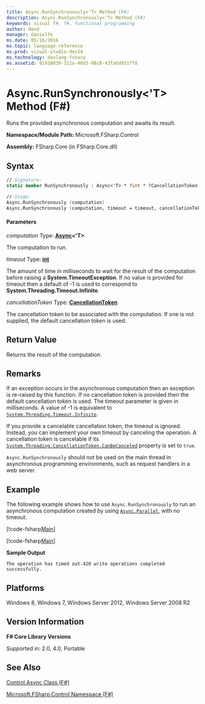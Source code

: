 ```yaml
---
title: Async.RunSynchronously<'T> Method (F#)
description: Async.RunSynchronously<'T> Method (F#)
keywords: visual f#, f#, functional programming
author: dend
manager: danielfe
ms.date: 05/16/2016
ms.topic: language-reference
ms.prod: visual-studio-dev14
ms.technology: devlang-fsharp
ms.assetid: 91918839-311a-40d3-98c8-43fa6d0317f0 
---
```


# Async.RunSynchronously<'T> Method (F#)

Runs the provided asynchronous computation and awaits its result.

**Namespace/Module Path:** Microsoft.FSharp.Control

**Assembly:** FSharp.Core (in FSharp.Core.dll)

## Syntax

```fsharp
// Signature:
static member RunSynchronously : Async<'T> * ?int * ?CancellationToken -> 'T

// Usage:
Async.RunSynchronously (computation)
Async.RunSynchronously (computation, timeout = timeout, cancellationToken = cancellationToken)
```

#### Parameters

*computation*
Type: **[Async](https://msdn.microsoft.com/library/e0b28ea2-dea5-4021-b2b9-d7d4761babde)&lt;'T&gt;**

The computation to run.

*timeout*
Type: **[int](https://msdn.microsoft.com/library/025d5455-3622-4ea5-9573-3ecbd4ee1375)**

The amount of time in milliseconds to wait for the result of the computation before raising a **System.TimeoutException**. If no value is provided for timeout then a default of -1 is used to correspond to **System.Threading.Timeout.Infinite**.

*cancellationToken*
Type: **[CancellationToken](https://msdn.microsoft.com/library/31a3eafe-b61b-46c4-927d-bc9a3ae357c2)**

The cancellation token to be associated with the computation. If one is not supplied, the default cancellation token is used.

## Return Value

Returns the result of the computation.

## Remarks

If an exception occurs in the asynchronous computation then an exception is re-raised by this function. If no cancellation token is provided then the default cancellation token is used. The timeout parameter is given in milliseconds. A value of -1 is equivalent to [`System.Threading.Timeout.Infinite`](https://msdn.microsoft.com/library/system.threading.timeout.infinite.aspx).

If you provide a cancelable cancellation token, the timeout is ignored. Instead, you can implement your own timeout by canceling the operation. A cancellation token is cancelable if its [`System.Threading.CancellationToken.CanBeCanceled`](https://msdn.microsoft.com/library/system.threading.cancellationtoken.canbecanceled.aspx) property is set to `true`.

`Async.RunSynchronously` should not be used on the main thread in asynchronous programming environments, such as request handlers in a web server.

## Example

The following example shows how to use `Async.RunSynchronously` to run an asynchronous computation created by using [`Async.Parallel`](https://msdn.microsoft.com/library/aa9b0355-2d55-4858-b943-cbe428de9dc4), with no timeout.

[!code-fsharp[Main](~/samples/snippets/fsharp/async-apis/snippet1.fs)]

[!code-fsharp[Main](~/samples/snippets/fsharp/async-apis/snippet2.fs)]

**Sample Output**

```
The operation has timed out.420 write operations completed successfully.
```

## Platforms

Windows 8, Windows 7, Windows Server 2012, Windows Server 2008 R2

## Version Information

**F# Core Library Versions**

Supported in: 2.0, 4.0, Portable

## See Also

[Control.Async Class &#40;F&#35;&#41;](Control.Async-Class-%5BFSharp%5D.md)

[Microsoft.FSharp.Control Namespace &#40;F&#35;&#41;](Microsoft.FSharp.Control-Namespace-%5BFSharp%5D.md)
